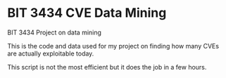 # BIT 3434 CVE Data Mining
BIT 3434 Project on data mining

This is the code and data used for my project on finding how many CVEs are actually exploitable today.

This script is not the most efficient but it does the job in a few hours.
